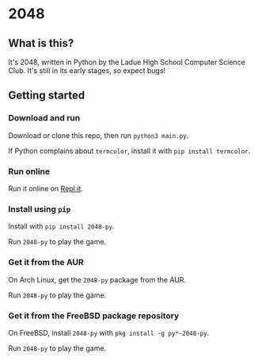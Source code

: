 # 2048


## What is this?

It's 2048, written in Python by the Ladue High School Computer Science Club. It's still in its early stages, so expect bugs!


## Getting started


### Download and run

Download or clone this repo, then run `python3 main.py`.

If Python complains about `termcolor`, install it with `pip install termcolor`.


### Run online

Run it online on [Repl.it](https://repl.it/@Ta180m/2048#main.py).


### Install using `pip`

Install with `pip install 2048-py`.

Run `2048-py` to play the game.


### Get it from the AUR

On Arch Linux, get the `2048-py` package from the AUR.

Run `2048-py` to play the game.

### Get it from the FreeBSD package repository

On FreeBSD, install `2048-py` with `pkg install -g py*-2048-py`.

Run `2048-py` to play the game.
